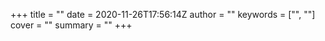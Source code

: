 +++
title = ""
date = 2020-11-26T17:56:14Z
author = ""
keywords = ["", ""]
cover = ""
summary = ""
+++
